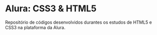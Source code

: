 # Alura: CSS3 & HTML5

Repositório de códigos desenvolvidos durantes os estudos de HTML5 e CSS3 na plataforma da Alura.
